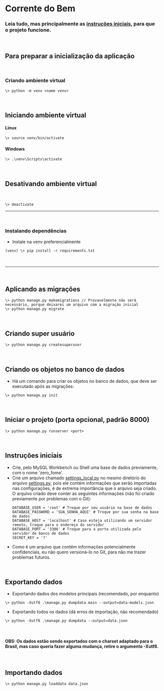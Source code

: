 # Corrente do Bem

### Leia tudo, mas principalmente as [instruções iniciais](#instruções-iniciais), para que o projeto funcione.

<br>

## Para preparar a inicialização da aplicação

<br>

### Criando ambiente virtual

```
\> python -m venv <name venv>
```

<br>

## Iniciando ambiente virtual

#### Linux

```
\> source venv/bin/activate
```

#### Windows

```
\> .\venv\Scripts\activate
```

<br>

## Desativando ambiente virtual

<br>

```
\> deactivate
```

---

<br>

### Instalando dependências
- Instale na venv preferencialmente

```
(venv) \> pip install -r requirements.txt
```
<br>

---

<br>


## Aplicando as migrações

```
\> python manage.py makemigrations // Provavelmente não será necessário, porque deixarei um arquivo com a migração inicial
\> python manage.py migrate
```

<br>

## Criando super usuário

```
\> python manage.py createsuperuser
```

<br>

## Criando os objetos no banco de dados

- Há um comando para criar os objetos no banco de dados, que deve ser executado após as migrações:

```
\> python manage.py init
```

<br>

## Iniciar o projeto (porta opcional, padrão 8000)


```
\> python manage.py runserver <port>
```

<br>

## Instruções iniciais

- Crie, pelo MySQL Workbench ou Shell uma base de dados previamente, com o nome 'zero_fome'.
- Crie um arquivo chamado [settings_local.py](/zero_fome/zero_fome/settings_local.py) no mesmo diretório do arquivo [settings.py](/zero_fome/zero_fome/settings.py), pois ele contém informações que serão importadas nas configurações, é de extrema importância que o arquivo seja criado. O arquivo criado deve conter as seguintes informações (não foi criado previamente por problemas com o Git):
    ```
    DATABASE_USER = 'root' # Troque por seu usuário na base de dados
    DATABASE_PASSWORD = 'SUA_SENHA_AQUI' # Troque por sua senha na base de dados
    DATABASE_HOST = 'localhost' # Caso esteja utilizando um servidor remoto, troque para o endereço do servidor
    DATABASE_PORT = '3306' # Troque para a porta utilizada pelo servidor de banco de dados
    SECRET_KEY = '?'
    ```
- Como é um arquivo que contém informações potencialmente confidenciais, eu não quero versioná-lo no Git, para não me trazer problemas futuros.

<br>

## Exportando dados

- Exportando dados dos modelos principais (recomendado, por enquanto)
```
\> python -Xutf8 .\manage.py dumpdata main --output=data-models.json
```

- Exportando todos os dados (dá erros de importação, não recomendado)
```
\> python -Xutf8 .\manage.py dumpdata --output=data.json
```

<br>

#### <b>OBS:</b> Os dados estão sendo exportados com o charset adaptado para o Brasil, mas caso queria fazer alguma mudança, retire o argumento -Xutf8.

<br>

## Importando dados

```
\> python manage.py loaddata data.json
```
